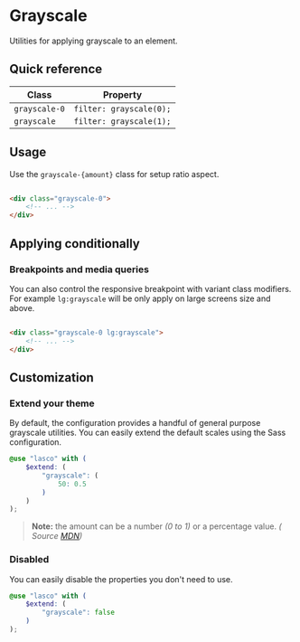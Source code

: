 # Grayscale

Utilities for applying grayscale to an element.

## Quick reference

| Class         | Property                |
|---------------|-------------------------|
| `grayscale-0` | `filter: grayscale(0);` |
| `grayscale`   | `filter: grayscale(1);` |

## Usage

Use the `grayscale-{amount}` class for setup ratio aspect.

```html

<div class="grayscale-0">
    <!-- ... -->
</div>
```

## Applying conditionally

### Breakpoints and media queries

You can also control the responsive breakpoint with variant class modifiers. For example `lg:grayscale` will be only
apply on large screens size and above.

```html

<div class="grayscale-0 lg:grayscale">
    <!-- ... -->
</div>
```

## Customization

### Extend your theme

By default, the configuration provides a handful of general purpose grayscale utilities. You can easily extend the
default scales using the Sass configuration.

```scss
@use "lasco" with (
    $extend: (
        "grayscale": (
            50: 0.5
        )
    )
);
```

> **Note:** the amount can be a number _(0 to 1)_ or a percentage value. _(
Source [MDN](https://developer.mozilla.org/en-US/docs/Web/CSS/filter-function/brightness()#exemples))_

### Disabled

You can easily disable the properties you don't need to use.

```scss
@use "lasco" with (
    $extend: (
        "grayscale": false
    )
);
```
